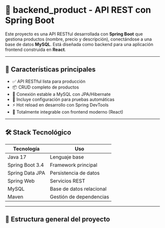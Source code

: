 # 🧩 backend_product - API REST con Spring Boot

Este proyecto es una API RESTful desarrollada con **Spring Boot** que gestiona productos (nombre, precio y descripción), conectándose a una base de datos **MySQL**. Está diseñada como backend para una aplicación frontend construida en **React**.

---

## 🚀 Características principales

- ✅ API RESTful lista para producción
- 📦 CRUD completo de productos
- 🔄 Conexión estable a MySQL con JPA/Hibernate
- 🧪 Incluye configuración para pruebas automáticas
- ⚡ Hot reload en desarrollo con Spring DevTools
- 🤝 Totalmente integrable con frontend moderno (React)

---

## 🛠️ Stack Tecnológico

| Tecnología       | Uso                            |
|------------------|---------------------------------|
| Java 17          | Lenguaje base                   |
| Spring Boot 3.4  | Framework principal             |
| Spring Data JPA  | Persistencia de datos           |
| Spring Web       | Servicios REST                  |
| MySQL            | Base de datos relacional        |
| Maven            | Gestión de dependencias         |

---

## 📁 Estructura general del proyecto

